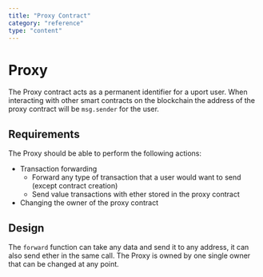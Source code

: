 ```yaml
---
title: "Proxy Contract"
category: "reference"
type: "content"
---
```


# Proxy
The Proxy contract acts as a permanent identifier for a uport user. When interacting with other smart contracts on the blockchain the address of the proxy contract will be `msg.sender` for the user.

## Requirements
The Proxy should be able to perform the following actions:
* Transaction forwarding
    - Forward any type of transaction that a user would want to send (except contract creation)
    - Send value transactions with ether stored in the proxy contract
* Changing the owner of the proxy contract

## Design
The `forward` function can take any data and send it to any address, it can also send ether in the same call. The Proxy is owned by one single owner that can be changed at any point.
